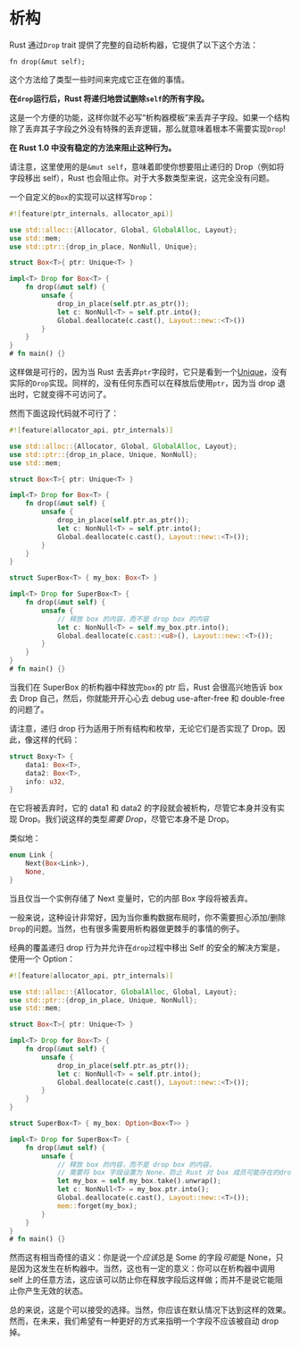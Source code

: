 # 析构

Rust 通过`Drop` trait 提供了完整的自动析构器，它提供了以下这个方法：

<!-- ignore: function header -->
```rust,ignore
fn drop(&mut self);
```

这个方法给了类型一些时间来完成它正在做的事情。

**在`drop`运行后，Rust 将递归地尝试删除`self`的所有字段。**

这是一个方便的功能，这样你就不必写“析构器模板”来丢弃子字段。如果一个结构除了丢弃其子字段之外没有特殊的丢弃逻辑，那么就意味着根本不需要实现`Drop`!

**在 Rust 1.0 中没有稳定的方法来阻止这种行为。**

请注意，这里使用的是`&mut self`，意味着即使你想要阻止递归的 Drop（例如将字段移出 self），Rust 也会阻止你。对于大多数类型来说，这完全没有问题。

一个自定义的`Box`的实现可以这样写`Drop`：

```rust
#![feature(ptr_internals, allocator_api)]

use std::alloc::{Allocator, Global, GlobalAlloc, Layout};
use std::mem;
use std::ptr::{drop_in_place, NonNull, Unique};

struct Box<T>{ ptr: Unique<T> }

impl<T> Drop for Box<T> {
    fn drop(&mut self) {
        unsafe {
            drop_in_place(self.ptr.as_ptr());
            let c: NonNull<T> = self.ptr.into();
            Global.deallocate(c.cast(), Layout::new::<T>())
        }
    }
}
# fn main() {}
```

这样做是可行的，因为当 Rust 去丢弃`ptr`字段时，它只是看到一个[Unique]，没有实际的`Drop`实现。同样的，没有任何东西可以在释放后使用`ptr`，因为当 drop 退出时，它就变得不可访问了。

然而下面这段代码就不可行了：

```rust
#![feature(allocator_api, ptr_internals)]

use std::alloc::{Allocator, Global, GlobalAlloc, Layout};
use std::ptr::{drop_in_place, Unique, NonNull};
use std::mem;

struct Box<T>{ ptr: Unique<T> }

impl<T> Drop for Box<T> {
    fn drop(&mut self) {
        unsafe {
            drop_in_place(self.ptr.as_ptr());
            let c: NonNull<T> = self.ptr.into();
            Global.deallocate(c.cast(), Layout::new::<T>());
        }
    }
}

struct SuperBox<T> { my_box: Box<T> }

impl<T> Drop for SuperBox<T> {
    fn drop(&mut self) {
        unsafe {
            // 释放 box 的内容，而不是 drop box 的内容
            let c: NonNull<T> = self.my_box.ptr.into();
            Global.deallocate(c.cast::<u8>(), Layout::new::<T>());
        }
    }
}
# fn main() {}
```

当我们在 SuperBox 的析构器中释放完`box`的 ptr 后，Rust 会很高兴地告诉 box 去 Drop 自己，然后，你就能开开心心去 debug use-after-free 和 double-free 的问题了。

请注意，递归 drop 行为适用于所有结构和枚举，无论它们是否实现了 Drop。因此，像这样的代码：


```rust
struct Boxy<T> {
    data1: Box<T>,
    data2: Box<T>,
    info: u32,
}
```

在它将被丢弃时，它的 data1 和 data2 的字段就会被析构，尽管它本身并没有实现 Drop。我们说这样的类型*需要 Drop*，尽管它本身不是 Drop。

类似地：

```rust
enum Link {
    Next(Box<Link>),
    None,
}
```

当且仅当一个实例存储了 Next 变量时，它的内部 Box 字段将被丢弃。

一般来说，这种设计非常好，因为当你重构数据布局时，你不需要担心添加/删除`Drop`的问题。当然，也有很多需要用析构器做更棘手的事情的例子。

经典的覆盖递归 drop 行为并允许在`drop`过程中移出 Self 的安全的解决方案是，使用一个 Option：

```rust
#![feature(allocator_api, ptr_internals)]

use std::alloc::{Allocator, GlobalAlloc, Global, Layout};
use std::ptr::{drop_in_place, Unique, NonNull};
use std::mem;

struct Box<T>{ ptr: Unique<T> }

impl<T> Drop for Box<T> {
    fn drop(&mut self) {
        unsafe {
            drop_in_place(self.ptr.as_ptr());
            let c: NonNull<T> = self.ptr.into();
            Global.deallocate(c.cast(), Layout::new::<T>());
        }
    }
}

struct SuperBox<T> { my_box: Option<Box<T>> }

impl<T> Drop for SuperBox<T> {
    fn drop(&mut self) {
        unsafe {
            // 释放 box 的内容，而不是 drop box 的内容，
            // 需要将 box 字段设置为 None，防止 Rust 对 box 成员可能存在的drop操作
            let my_box = self.my_box.take().unwrap();
            let c: NonNull<T> = my_box.ptr.into();
            Global.deallocate(c.cast(), Layout::new::<T>());
            mem::forget(my_box);
        }
    }
}
# fn main() {}
```

然而这有相当奇怪的语义：你是说一个*应该*总是 Some 的字段*可能*是 None，只是因为这发生在析构器中。当然，这也有一定的意义：你可以在析构器中调用 self 上的任意方法，这应该可以防止你在释放字段后这样做；而并不是说它能阻止你产生无效的状态。

总的来说，这是个可以接受的选择。当然，你应该在默认情况下达到这样的效果。然而，在未来，我们希望有一种更好的方式来指明一个字段不应该被自动 drop 掉。

[Unique]: phantom-data.html
